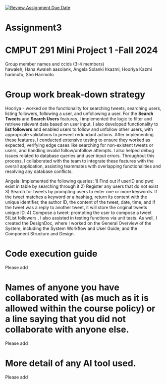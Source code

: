 [![Review Assignment Due Date](https://classroom.github.com/assets/deadline-readme-button-22041afd0340ce965d47ae6ef1cefeee28c7c493a6346c4f15d667ab976d596c.svg)](https://classroom.github.com/a/ZQQhHp7h)
# Assignment3

# CMPUT 291 Mini Project 1 -Fall 2024
Group member names and ccids (3-4 members)  
  hawaleh, Hana Awaleh
  aasolank, Angela Solanki
  hkazmi, Hooriya Kazmi
  harimoto, Sho Harimoto

# Group work break-down strategy
Hooriya - worked on the functionality for searching tweets, searching users, listing followers, following a user, and unfollowing a user. For the **Search Tweets** and **Search Users** features, I implemented the logic to filter and retrieve relevant data based on user input. I also developed functionality to **list followers** and enabled users to follow and unfollow other users, with appropriate validations to prevent redundant actions. After implementing these features, I conducted extensive testing to ensure they worked as expected, verifying edge cases like searching for non-existent tweets or users, and handling invalid follow/unfollow attempts. I also helped debug issues related to database queries and user input errors. Throughout this process, I collaborated with the team to integrate these features with the overall application, assisting teammates with overlapping functionalities and resolving any database conflicts.

Angela: Implemented the following queries: 1) Find out if userID and pwd exist in table by searching through it 2) Register any users that do not exist 3) Search for tweets by prompting users to enter one or more keywords. If the tweet matches a keyword or a hashtag, return its content with the unique identifier, the author ID, the content of the tweet, date, time, and if the tweet was a reply to another tweet, it will store the original tweets unique ID. 4) Compose a tweet: prompting the user to compose a tweet 5)List followers . 
I also assisted in testing functions via unit tests. As well, I created the DesignDoc, where I worked on the General Overview of the System, including the System Workflow and User Guide, and the Component Structure and Design. 



# Code execution guide
Please add

# Names of anyone you have collaborated with (as much as it is allowed within the course policy) or a line saying that you did not collaborate with anyone else.  
Please add

# More detail of any AI tool used.
Please add
